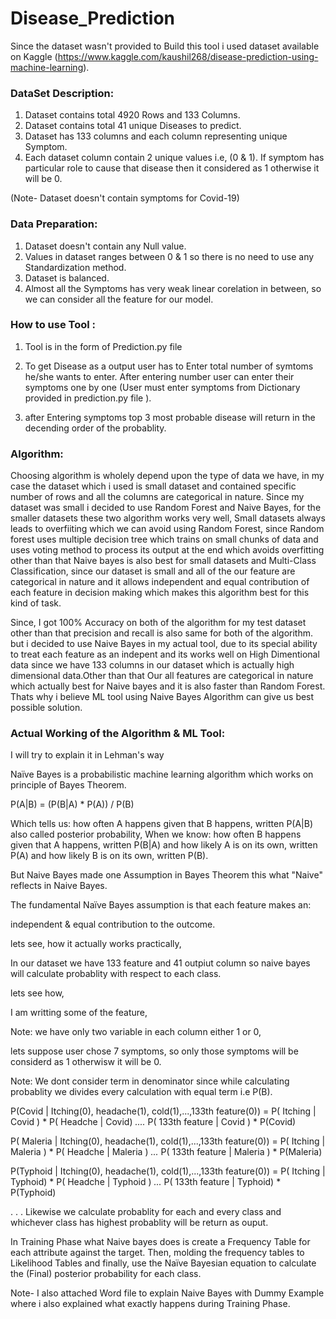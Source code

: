 # Disease_Prediction

Since the dataset wasn't provided to Build this tool i used dataset available on Kaggle (https://www.kaggle.com/kaushil268/disease-prediction-using-machine-learning).


### DataSet Description:

1) Dataset contains total 4920 Rows and 133 Columns.
2) Dataset contains total 41 unique Diseases to predict.
3) Dataset has 133 columns and each column representing unique Symptom.
4) Each dataset column contain 2 unique values i.e, (0 & 1). If symptom has particular role to cause that disease then it considered as 
   1 otherwise it will be 0.

(Note- Dataset doesn't contain symptoms for Covid-19)


### Data Preparation:

1) Dataset doesn't contain any Null value.
2) Values in dataset ranges between 0 & 1 so there is no need to use any Standardization method.
3) Dataset is balanced.
4) Almost all the Symptoms has very weak linear corelation in between, so we can consider all the feature for our model.


### How to use Tool :


1) Tool is in the form of Prediction.py file

2) To get Disease as a output user has to Enter total number of symtoms he/she wants to enter. After entering number user can enter their
symptoms one by one (User must enter symptoms from Dictionary provided in prediction.py file ). 

3) after Entering symptoms top 3 most probable disease will return in the decending order of the probablity.


### Algorithm:

Choosing algorithm is wholely depend upon the type of data we have, in my case the dataset which i used is small dataset and contained specific number of rows and all the columns are 
categorical in nature. Since my dataset was small i decided to use Random Forest and Naive Bayes, for the smaller datasets these two algorithm works very well, Small datasets always 
leads to overfiiting which we can avoid using Random Forest, since Random forest uses multiple decision tree which trains on small chunks of data and uses voting method to process its 
output at the end which avoids overfitting other than that Naive bayes is also best for small datasets and Multi-Class Classification, since our dataset is small and all of the our 
feature are categorical in nature and it allows independent and equal contribution of each feature in decision making which makes this algorithm best for this kind of task.

Since, I got 100% Accuracy on both of the algorithm for my test dataset other than that precision and recall is also same for both of the algorithm.
but i decided to use Naive Bayes in my actual tool, due to its special ability to treat each feature as an indepent and its works well on High Dimentional data since we have 133 columns in our dataset which is actually high dimensional data.Other than that Our all features are categorical in nature which actually best for Naive bayes and it is also faster than Random Forest. Thats why i believe ML tool using Naive Bayes Algorithm can give us best possible solution.


### Actual Working of the Algorithm & ML Tool:

I will try to explain it in Lehman's way

Naïve Bayes is a probabilistic machine learning algorithm which works on principle of Bayes Theorem.

P(A|B) = (P(B|A) * P(A)) / P(B)

Which tells us: how often A happens given that B happens, written P(A|B) also called posterior probability, 
When we know: how often B happens given that A happens, written P(B|A) and how likely A is on its own, written P(A) and how likely B is on its own, written P(B).

But Naive Bayes made one Assumption in Bayes Theorem this what "Naive" reflects in Naive Bayes.

The fundamental Naïve Bayes assumption is that each feature makes an:

independent & equal contribution to the outcome.


lets see, how it actually works practically,

In our dataset we have 133 feature and 41 outpiut column so naive bayes will calculate probablity with respect to each class.

lets see how,

I am writting some of the feature,

Note: we have only two variable in each column either 1 or 0, 

lets suppose user chose 7 symptoms, so only those symptoms will be considerd as 1 otherwisw it will be 0.

Note: We dont consider term in denominator since while calculating probablity we divides every calculation with equal term i.e P(B).

P(Covid | Itching(0), headache(1), cold(1),...,133th feature(0)) = P( Itching | Covid ) * P( Headche | Covid) *....* P( 133th feature | Covid ) * P(Covid)

P( Maleria | Itching(0), headache(1), cold(1),...,133th feature(0)) = P( Itching | Maleria ) * P( Headche | Maleria ) *...* P( 133th feature | Maleria  ) * P(Maleria)

P(Typhoid | Itching(0), headache(1), cold(1),...,133th feature(0)) = P( Itching | Typhoid) * P( Headche | Typhoid ) *...* P( 133th feature | Typhoid) * P(Typhoid)

.
.
.
Likewise we calculate probablity for each and every class and whichever class has highest probablity will be return as ouput.

In Training Phase what Naive bayes does is  create a Frequency Table for each attribute against the target. Then, molding the frequency tables to Likelihood Tables 
and finally, use the Naïve Bayesian equation to calculate the (Final) posterior probability for each class. 


Note- I also attached Word file to explain Naive Bayes with Dummy Example where i also explained what exactly happens during Training Phase.


















